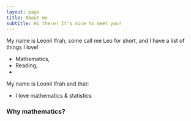 ```yaml
---
layout: page
title: About me
subtitle: Hi there! It's nice to meet you!
---
```


My name is Leonil Ifrah, some call me Leo for short, and I have a list of things I love!
- Mathematics,
- Reading,
- 
My name is Leonil Ifrah and that:

- I love mathematics & statistics

### Why mathematics?
